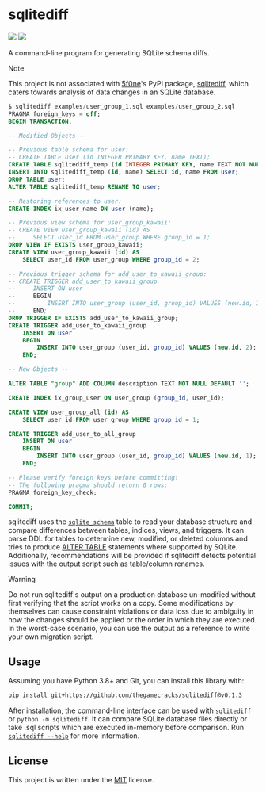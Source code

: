 # sqlitediff

[![](https://img.shields.io/github/actions/workflow/status/thegamecracks/sqlitediff/pyright-lint.yml?style=flat-square&label=pyright)](https://microsoft.github.io/pyright/#/)
[![](https://img.shields.io/github/actions/workflow/status/thegamecracks/sqlitediff/python-test.yml?style=flat-square&logo=pytest&label=tests)](https://docs.pytest.org/en/stable/)

A command-line program for generating SQLite schema diffs.

> [!NOTE]
>
> This project is not associated with [5f0ne](https://github.com/5f0ne)'s
> PyPI package, [sqlitediff](https://pypi.org/project/sqlitediff/),
> which caters towards analysis of data changes in an SQLite database.

```sql
$ sqlitediff examples/user_group_1.sql examples/user_group_2.sql
PRAGMA foreign_keys = off;
BEGIN TRANSACTION;

-- Modified Objects --

-- Previous table schema for user:
-- CREATE TABLE user (id INTEGER PRIMARY KEY, name TEXT);
CREATE TABLE sqlitediff_temp (id INTEGER PRIMARY KEY, name TEXT NOT NULL);
INSERT INTO sqlitediff_temp (id, name) SELECT id, name FROM user;
DROP TABLE user;
ALTER TABLE sqlitediff_temp RENAME TO user;

-- Restoring references to user:
CREATE INDEX ix_user_name ON user (name);

-- Previous view schema for user_group_kawaii:
-- CREATE VIEW user_group_kawaii (id) AS
--     SELECT user_id FROM user_group WHERE group_id = 1;
DROP VIEW IF EXISTS user_group_kawaii;
CREATE VIEW user_group_kawaii (id) AS
    SELECT user_id FROM user_group WHERE group_id = 2;

-- Previous trigger schema for add_user_to_kawaii_group:
-- CREATE TRIGGER add_user_to_kawaii_group
--     INSERT ON user
--     BEGIN
--         INSERT INTO user_group (user_id, group_id) VALUES (new.id, 1);
--     END;
DROP TRIGGER IF EXISTS add_user_to_kawaii_group;
CREATE TRIGGER add_user_to_kawaii_group
    INSERT ON user
    BEGIN
        INSERT INTO user_group (user_id, group_id) VALUES (new.id, 2);
    END;

-- New Objects --

ALTER TABLE "group" ADD COLUMN description TEXT NOT NULL DEFAULT '';

CREATE INDEX ix_group_user ON user_group (group_id, user_id);

CREATE VIEW user_group_all (id) AS
    SELECT user_id FROM user_group WHERE group_id = 1;

CREATE TRIGGER add_user_to_all_group
    INSERT ON user
    BEGIN
        INSERT INTO user_group (user_id, group_id) VALUES (new.id, 1);
    END;

-- Please verify foreign keys before committing!
-- The following pragma should return 0 rows:
PRAGMA foreign_key_check;

COMMIT;
```

sqlitediff uses the [`sqlite_schema`] table to read your database structure
and compare differences between tables, indices, views, and triggers.
It can parse DDL for tables to determine new, modified, or deleted columns
and tries to produce [ALTER TABLE] statements where supported by SQLite.
Additionally, recommendations will be provided if sqlitediff detects
potential issues with the output script such as table/column renames.

> [!WARNING]
>
> Do not run sqlitediff's output on a production database un-modified
> without first verifying that the script works on a copy. Some modifications
> by themselves can cause constraint violations or data loss due to ambiguity
> in how the changes should be applied or the order in which they are executed.
> In the worst-case scenario, you can use the output as a reference to write
> your own migration script.

[`sqlite_schema`]: https://sqlite.org/schematab.html
[ALTER TABLE]: https://sqlite.org/lang_altertable.html

## Usage

Assuming you have Python 3.8+ and Git, you can install this library with:

```sh
pip install git+https://github.com/thegamecracks/sqlitediff@v0.1.3
```

After installation, the command-line interface can be used with `sqlitediff`
or `python -m sqlitediff`. It can compare SQLite database files directly
or take .sql scripts which are executed in-memory before comparison.
Run [`sqlitediff --help`](/src/sqlitediff/__main__.py) for more information.

## License

This project is written under the [MIT] license.

[MIT]: /LICENSE
